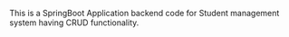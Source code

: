 This is a SpringBoot Application backend code for Student management system having CRUD functionality.
